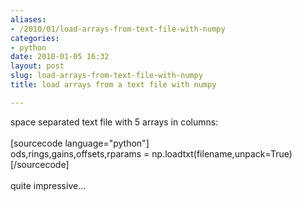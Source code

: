 ```yaml
---
aliases:
- /2010/01/load-arrays-from-text-file-with-numpy
categories:
- python
date: 2010-01-05 16:32
layout: post
slug: load-arrays-from-text-file-with-numpy
title: load arrays from a text file with numpy

---
```


<p>
 space separated text file with 5 arrays in columns:
 <br/>
 <br/>
 [sourcecode language="python"]
 <br/>
 ods,rings,gains,offsets,rparams = np.loadtxt(filename,unpack=True)
 <br/>
 [/sourcecode]
 <br/>
 <br/>
 quite impressive...
</p>
